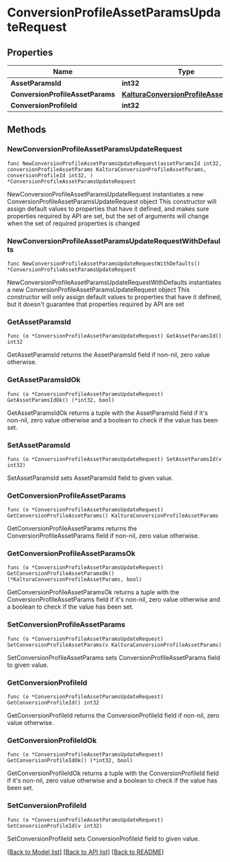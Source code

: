 # ConversionProfileAssetParamsUpdateRequest

## Properties

Name | Type | Description | Notes
------------ | ------------- | ------------- | -------------
**AssetParamsId** | **int32** |  | 
**ConversionProfileAssetParams** | [**KalturaConversionProfileAssetParams**](KalturaConversionProfileAssetParams.md) |  | 
**ConversionProfileId** | **int32** |  | 

## Methods

### NewConversionProfileAssetParamsUpdateRequest

`func NewConversionProfileAssetParamsUpdateRequest(assetParamsId int32, conversionProfileAssetParams KalturaConversionProfileAssetParams, conversionProfileId int32, ) *ConversionProfileAssetParamsUpdateRequest`

NewConversionProfileAssetParamsUpdateRequest instantiates a new ConversionProfileAssetParamsUpdateRequest object
This constructor will assign default values to properties that have it defined,
and makes sure properties required by API are set, but the set of arguments
will change when the set of required properties is changed

### NewConversionProfileAssetParamsUpdateRequestWithDefaults

`func NewConversionProfileAssetParamsUpdateRequestWithDefaults() *ConversionProfileAssetParamsUpdateRequest`

NewConversionProfileAssetParamsUpdateRequestWithDefaults instantiates a new ConversionProfileAssetParamsUpdateRequest object
This constructor will only assign default values to properties that have it defined,
but it doesn't guarantee that properties required by API are set

### GetAssetParamsId

`func (o *ConversionProfileAssetParamsUpdateRequest) GetAssetParamsId() int32`

GetAssetParamsId returns the AssetParamsId field if non-nil, zero value otherwise.

### GetAssetParamsIdOk

`func (o *ConversionProfileAssetParamsUpdateRequest) GetAssetParamsIdOk() (*int32, bool)`

GetAssetParamsIdOk returns a tuple with the AssetParamsId field if it's non-nil, zero value otherwise
and a boolean to check if the value has been set.

### SetAssetParamsId

`func (o *ConversionProfileAssetParamsUpdateRequest) SetAssetParamsId(v int32)`

SetAssetParamsId sets AssetParamsId field to given value.


### GetConversionProfileAssetParams

`func (o *ConversionProfileAssetParamsUpdateRequest) GetConversionProfileAssetParams() KalturaConversionProfileAssetParams`

GetConversionProfileAssetParams returns the ConversionProfileAssetParams field if non-nil, zero value otherwise.

### GetConversionProfileAssetParamsOk

`func (o *ConversionProfileAssetParamsUpdateRequest) GetConversionProfileAssetParamsOk() (*KalturaConversionProfileAssetParams, bool)`

GetConversionProfileAssetParamsOk returns a tuple with the ConversionProfileAssetParams field if it's non-nil, zero value otherwise
and a boolean to check if the value has been set.

### SetConversionProfileAssetParams

`func (o *ConversionProfileAssetParamsUpdateRequest) SetConversionProfileAssetParams(v KalturaConversionProfileAssetParams)`

SetConversionProfileAssetParams sets ConversionProfileAssetParams field to given value.


### GetConversionProfileId

`func (o *ConversionProfileAssetParamsUpdateRequest) GetConversionProfileId() int32`

GetConversionProfileId returns the ConversionProfileId field if non-nil, zero value otherwise.

### GetConversionProfileIdOk

`func (o *ConversionProfileAssetParamsUpdateRequest) GetConversionProfileIdOk() (*int32, bool)`

GetConversionProfileIdOk returns a tuple with the ConversionProfileId field if it's non-nil, zero value otherwise
and a boolean to check if the value has been set.

### SetConversionProfileId

`func (o *ConversionProfileAssetParamsUpdateRequest) SetConversionProfileId(v int32)`

SetConversionProfileId sets ConversionProfileId field to given value.



[[Back to Model list]](../README.md#documentation-for-models) [[Back to API list]](../README.md#documentation-for-api-endpoints) [[Back to README]](../README.md)


